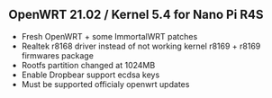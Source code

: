 ## OpenWRT 21.02 / Kernel 5.4 for Nano Pi R4S
- Fresh OpenWRT + some ImmortalWRT patches
- Realtek r8168 driver instead of not working kernel r8169 + r8169 firmwares package
- Rootfs partition changed at 1024MB
- Enable Dropbear support ecdsa keys
- Must be supported officialy openwrt updates
